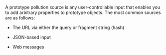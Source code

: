 A prototype pollution source is any user-controllable input that enables you to add arbitrary properties to prototype objects. The most common sources are as follows:

- The URL via either the query or fragment string (hash)
    
- JSON-based input
    
- Web messages